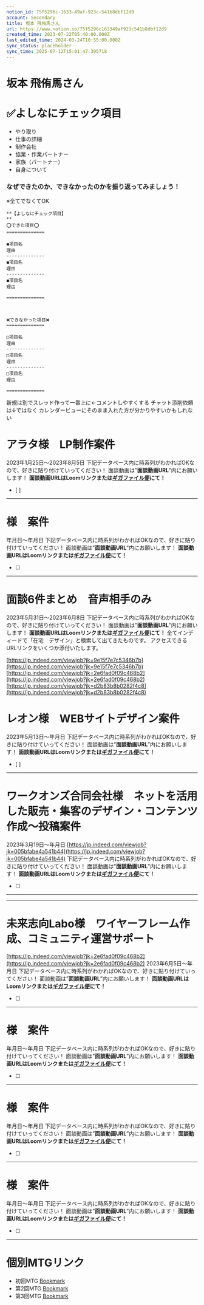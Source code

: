 ```yaml
---
notion_id: 75f5296c-1633-49af-923c-541b8dbf12d9
account: Secondary
title: 坂本 飛侑馬さん
url: https://www.notion.so/75f5296c163349af923c541b8dbf12d9
created_time: 2023-07-22T05:40:00.000Z
last_edited_time: 2024-03-24T10:55:00.000Z
sync_status: placeholder
sync_time: 2025-07-12T15:01:47.395718
---
```

# 坂本 飛侑馬さん

  # ✅よしなにチェック項目
  - やり取り
  - 仕事の詳細
  - 制作会社
  - 協業・作業パートナー
  - 家族（パートナー）
  - 自身について
  ### なぜできたのか、できなかったのかを振り返ってみましょう！
※全てでなくてOK
  ```plain text
**【よしなにチェック項目】
**
⭕️できた項目⭕️
==============

◼️項目名
理由
--------------
◼️項目名
理由
--------------
◼️項目名
理由

==============



❌できなかった項目❌
==============

□項目名
理由
--------------
□項目名
理由
--------------
□項目名
理由

==============
  ```
新規は別でスレッド作って一番上に←コメントしやすくする
チャット添削依頼は↓ではなく
カレンダービューにそのまま入れた方が分かりやすいかもしれない
# アラタ様　LP制作案件
2023年1月25日～2023年8月5日
  下記データベース内に時系列がわかればOKなので、好きに貼り付けていってください！
  面談動画は”**面談動画URL**”内にお願いします！
  **面談動画URLはLoomリンクまたは**[**ギガファイル便**](https://gigafile.nu/)**にて！**
- [ ] 
---
# 様　案件
年月日～年月日
  下記データベース内に時系列がわかればOKなので、好きに貼り付けていってください！
  面談動画は”**面談動画URL**”内にお願いします！
  **面談動画URLはLoomリンクまたは**[**ギガファイル便**](https://gigafile.nu/)**にて！**
  
- [ ] 
---
# 面談6件まとめ　音声相手のみ
2023年5月31日～2023年6月8日
  下記データベース内に時系列がわかればOKなので、好きに貼り付けていってください！
  面談動画は”**面談動画URL**”内にお願いします！
  **面談動画URLはLoomリンクまたは**[**ギガファイル便**](https://gigafile.nu/)**にて！**
  全てインディードで「在宅　デザイン」と検索して出てきたものです。
アクセスできるURLリンクをいくつか添付いたします。
  
  [https://jp.indeed.com/viewjob?jk=9e15f7e7c5346b7b](https://jp.indeed.com/viewjob?jk=9e15f7e7c5346b7b)
  [https://jp.indeed.com/viewjob?jk=2e6fad0f09c468b2](https://jp.indeed.com/viewjob?jk=2e6fad0f09c468b2)
  [https://jp.indeed.com/viewjob?jk=d2b83b8b0282f4c8](https://jp.indeed.com/viewjob?jk=d2b83b8b0282f4c8)
  
# レオン様　WEBサイトデザイン案件
2023年5月13日～年月日
  下記データベース内に時系列がわかればOKなので、好きに貼り付けていってください！
  面談動画は”**面談動画URL**”内にお願いします！
  **面談動画URLはLoomリンクまたは**[**ギガファイル便**](https://gigafile.nu/)**にて！**
- [ ] 
---
# ワークオンズ合同会社様　ネットを活用した販売・集客のデザイン・コンテンツ作成～投稿案件
2023年3月19日～年月日
[https://jp.indeed.com/viewjob?jk=005bfabe4a541b44](https://jp.indeed.com/viewjob?jk=005bfabe4a541b44)
  下記データベース内に時系列がわかればOKなので、好きに貼り付けていってください！
  面談動画は”**面談動画URL**”内にお願いします！
  **面談動画URLはLoomリンクまたは**[**ギガファイル便**](https://gigafile.nu/)**にて！**
  
- [ ] 
---
---
# 未来志向Labo様　ワイヤーフレーム作成、コミュニティ運営サポート
[https://jp.indeed.com/viewjob?jk=2e6fad0f09c468b2](https://jp.indeed.com/viewjob?jk=2e6fad0f09c468b2)
2023年6月5日～年月日
  下記データベース内に時系列がわかればOKなので、好きに貼り付けていってください！
  面談動画は”**面談動画URL**”内にお願いします！
  **面談動画URLはLoomリンクまたは**[**ギガファイル便**](https://gigafile.nu/)**にて！**
  
- [ ] 
---
# 様　案件
年月日～年月日
  下記データベース内に時系列がわかればOKなので、好きに貼り付けていってください！
  面談動画は”**面談動画URL**”内にお願いします！
  **面談動画URLはLoomリンクまたは**[**ギガファイル便**](https://gigafile.nu/)**にて！**
  
- [ ] 
---
# 様　案件
年月日～年月日
  下記データベース内に時系列がわかればOKなので、好きに貼り付けていってください！
  面談動画は”**面談動画URL**”内にお願いします！
  **面談動画URLはLoomリンクまたは**[**ギガファイル便**](https://gigafile.nu/)**にて！**
  
- [ ] 
---
# 様　案件
年月日～年月日
  下記データベース内に時系列がわかればOKなので、好きに貼り付けていってください！
  面談動画は”**面談動画URL**”内にお願いします！
  **面談動画URLはLoomリンクまたは**[**ギガファイル便**](https://gigafile.nu/)**にて！**
  
- [ ] 
---
# 個別MTGリンク
- 初回MTG
  [Bookmark](https://youtu.be/1bB6QkeITfY)
- 第2回MTG
  [Bookmark](https://youtu.be/y81vXsZi0cY)
- 第3回MTG
  [Bookmark](https://youtu.be/2uBFrfsF5qY)